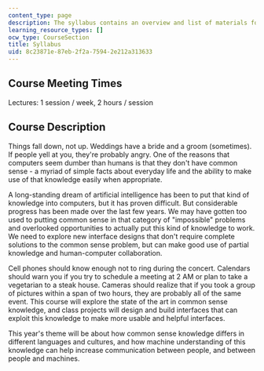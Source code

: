 ```yaml
---
content_type: page
description: The syllabus contains an overview and list of materials for the course.
learning_resource_types: []
ocw_type: CourseSection
title: Syllabus
uid: 8c23871e-87eb-2f2a-7594-2e212a313633
---
```


Course Meeting Times
--------------------

Lectures: 1 session / week, 2 hours / session

Course Description
------------------

Things fall down, not up. Weddings have a bride and a groom (sometimes). If people yell at you, they're probably angry. One of the reasons that computers seem dumber than humans is that they don't have common sense - a myriad of simple facts about everyday life and the ability to make use of that knowledge easily when appropriate.

A long-standing dream of artificial intelligence has been to put that kind of knowledge into computers, but it has proven difficult. But considerable progress has been made over the last few years. We may have gotten too used to putting common sense in that category of "impossible" problems and overlooked opportunities to actually put this kind of knowledge to work. We need to explore new interface designs that don't require complete solutions to the common sense problem, but can make good use of partial knowledge and human-computer collaboration.

Cell phones should know enough not to ring during the concert. Calendars should warn you if you try to schedule a meeting at 2 AM or plan to take a vegetarian to a steak house. Cameras should realize that if you took a group of pictures within a span of two hours, they are probably all of the same event. This course will explore the state of the art in common sense knowledge, and class projects will design and build interfaces that can exploit this knowledge to make more usable and helpful interfaces.

This year's theme will be about how common sense knowledge differs in different languages and cultures, and how machine understanding of this knowledge can help increase communication between people, and between people and machines.